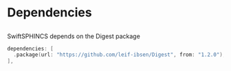 # Dependencies

## 

SwiftSPHINCS depends on the Digest package
```swift
dependencies: [
  .package(url: "https://github.com/leif-ibsen/Digest", from: "1.2.0"),
],
```
